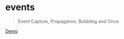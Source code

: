# events

> Event Capture, Propagation, Bubbling and Once

[Demo](https://vivekimsit.github.io/events/)

